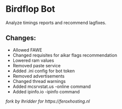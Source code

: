 # Birdflop Bot
Analyze timings reports and recommend lagfixes.

## Changes:
- Allowed FAWE
- Changed requisites for aikar flags recommendation
- Lowered ram values
- Removed paste service
- Added .ini config for bot token
- Removed advertisements
- Changed thread warnings
- Added mcsrvstat.us -online command
- Added ipinfo.io -ipinfo command

_fork by lhridder for https://feroxhosting.nl_